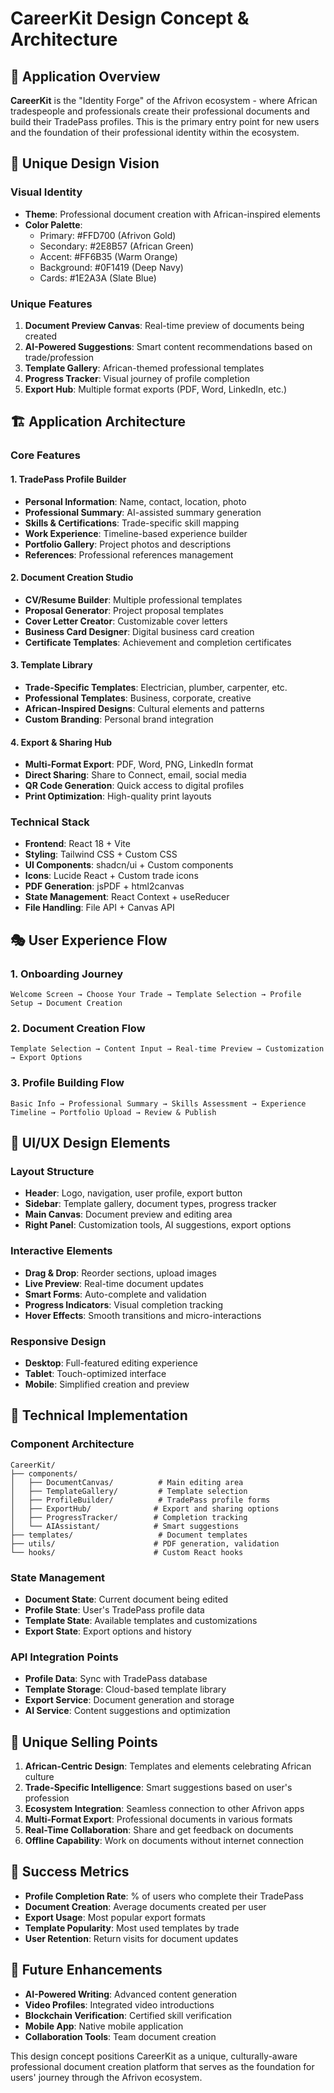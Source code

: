 # CareerKit Design Concept & Architecture

## 🎯 Application Overview

**CareerKit** is the "Identity Forge" of the Afrivon ecosystem - where African tradespeople and professionals create their professional documents and build their TradePass profiles. This is the primary entry point for new users and the foundation of their professional identity within the ecosystem.

## 🎨 Unique Design Vision

### Visual Identity
- **Theme**: Professional document creation with African-inspired elements
- **Color Palette**: 
  - Primary: #FFD700 (Afrivon Gold)
  - Secondary: #2E8B57 (African Green)
  - Accent: #FF6B35 (Warm Orange)
  - Background: #0F1419 (Deep Navy)
  - Cards: #1E2A3A (Slate Blue)

### Unique Features
1. **Document Preview Canvas**: Real-time preview of documents being created
2. **AI-Powered Suggestions**: Smart content recommendations based on trade/profession
3. **Template Gallery**: African-themed professional templates
4. **Progress Tracker**: Visual journey of profile completion
5. **Export Hub**: Multiple format exports (PDF, Word, LinkedIn, etc.)

## 🏗️ Application Architecture

### Core Features

#### 1. TradePass Profile Builder
- **Personal Information**: Name, contact, location, photo
- **Professional Summary**: AI-assisted summary generation
- **Skills & Certifications**: Trade-specific skill mapping
- **Work Experience**: Timeline-based experience builder
- **Portfolio Gallery**: Project photos and descriptions
- **References**: Professional references management

#### 2. Document Creation Studio
- **CV/Resume Builder**: Multiple professional templates
- **Proposal Generator**: Project proposal templates
- **Cover Letter Creator**: Customizable cover letters
- **Business Card Designer**: Digital business card creation
- **Certificate Templates**: Achievement and completion certificates

#### 3. Template Library
- **Trade-Specific Templates**: Electrician, plumber, carpenter, etc.
- **Professional Templates**: Business, corporate, creative
- **African-Inspired Designs**: Cultural elements and patterns
- **Custom Branding**: Personal brand integration

#### 4. Export & Sharing Hub
- **Multi-Format Export**: PDF, Word, PNG, LinkedIn format
- **Direct Sharing**: Share to Connect, email, social media
- **QR Code Generation**: Quick access to digital profiles
- **Print Optimization**: High-quality print layouts

### Technical Stack
- **Frontend**: React 18 + Vite
- **Styling**: Tailwind CSS + Custom CSS
- **UI Components**: shadcn/ui + Custom components
- **Icons**: Lucide React + Custom trade icons
- **PDF Generation**: jsPDF + html2canvas
- **State Management**: React Context + useReducer
- **File Handling**: File API + Canvas API

## 🎭 User Experience Flow

### 1. Onboarding Journey
```
Welcome Screen → Choose Your Trade → Template Selection → Profile Setup → Document Creation
```

### 2. Document Creation Flow
```
Template Selection → Content Input → Real-time Preview → Customization → Export Options
```

### 3. Profile Building Flow
```
Basic Info → Professional Summary → Skills Assessment → Experience Timeline → Portfolio Upload → Review & Publish
```

## 🎨 UI/UX Design Elements

### Layout Structure
- **Header**: Logo, navigation, user profile, export button
- **Sidebar**: Template gallery, document types, progress tracker
- **Main Canvas**: Document preview and editing area
- **Right Panel**: Customization tools, AI suggestions, export options

### Interactive Elements
- **Drag & Drop**: Reorder sections, upload images
- **Live Preview**: Real-time document updates
- **Smart Forms**: Auto-complete and validation
- **Progress Indicators**: Visual completion tracking
- **Hover Effects**: Smooth transitions and micro-interactions

### Responsive Design
- **Desktop**: Full-featured editing experience
- **Tablet**: Touch-optimized interface
- **Mobile**: Simplified creation and preview

## 🔧 Technical Implementation

### Component Architecture
```
CareerKit/
├── components/
│   ├── DocumentCanvas/          # Main editing area
│   ├── TemplateGallery/         # Template selection
│   ├── ProfileBuilder/          # TradePass profile forms
│   ├── ExportHub/              # Export and sharing options
│   ├── ProgressTracker/        # Completion tracking
│   └── AIAssistant/            # Smart suggestions
├── templates/                   # Document templates
├── utils/                      # PDF generation, validation
└── hooks/                      # Custom React hooks
```

### State Management
- **Document State**: Current document being edited
- **Profile State**: User's TradePass profile data
- **Template State**: Available templates and customizations
- **Export State**: Export options and history

### API Integration Points
- **Profile Data**: Sync with TradePass database
- **Template Storage**: Cloud-based template library
- **Export Service**: Document generation and storage
- **AI Service**: Content suggestions and optimization

## 🌟 Unique Selling Points

1. **African-Centric Design**: Templates and elements celebrating African culture
2. **Trade-Specific Intelligence**: Smart suggestions based on user's profession
3. **Ecosystem Integration**: Seamless connection to other Afrivon apps
4. **Multi-Format Export**: Professional documents in various formats
5. **Real-Time Collaboration**: Share and get feedback on documents
6. **Offline Capability**: Work on documents without internet connection

## 🎯 Success Metrics

- **Profile Completion Rate**: % of users who complete their TradePass
- **Document Creation**: Average documents created per user
- **Export Usage**: Most popular export formats
- **Template Popularity**: Most used templates by trade
- **User Retention**: Return visits for document updates

## 🚀 Future Enhancements

- **AI-Powered Writing**: Advanced content generation
- **Video Profiles**: Integrated video introductions
- **Blockchain Verification**: Certified skill verification
- **Mobile App**: Native mobile application
- **Collaboration Tools**: Team document creation

This design concept positions CareerKit as a unique, culturally-aware professional document creation platform that serves as the foundation for users' journey through the Afrivon ecosystem.

